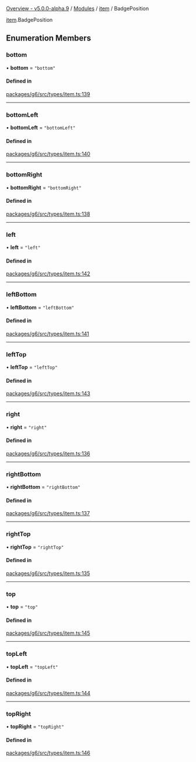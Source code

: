 [Overview - v5.0.0-alpha.9](../../README.md) / [Modules](../../modules.md) / [item](../../modules/item.md) / BadgePosition

[item](../../modules/item.md).BadgePosition

## Enumeration Members

### bottom

• **bottom** = ``"bottom"``

#### Defined in

[packages/g6/src/types/item.ts:139](https://github.com/antvis/G6/blob/4b803837a5/packages/g6/src/types/item.ts#L139)

___

### bottomLeft

• **bottomLeft** = ``"bottomLeft"``

#### Defined in

[packages/g6/src/types/item.ts:140](https://github.com/antvis/G6/blob/4b803837a5/packages/g6/src/types/item.ts#L140)

___

### bottomRight

• **bottomRight** = ``"bottomRight"``

#### Defined in

[packages/g6/src/types/item.ts:138](https://github.com/antvis/G6/blob/4b803837a5/packages/g6/src/types/item.ts#L138)

___

### left

• **left** = ``"left"``

#### Defined in

[packages/g6/src/types/item.ts:142](https://github.com/antvis/G6/blob/4b803837a5/packages/g6/src/types/item.ts#L142)

___

### leftBottom

• **leftBottom** = ``"leftBottom"``

#### Defined in

[packages/g6/src/types/item.ts:141](https://github.com/antvis/G6/blob/4b803837a5/packages/g6/src/types/item.ts#L141)

___

### leftTop

• **leftTop** = ``"leftTop"``

#### Defined in

[packages/g6/src/types/item.ts:143](https://github.com/antvis/G6/blob/4b803837a5/packages/g6/src/types/item.ts#L143)

___

### right

• **right** = ``"right"``

#### Defined in

[packages/g6/src/types/item.ts:136](https://github.com/antvis/G6/blob/4b803837a5/packages/g6/src/types/item.ts#L136)

___

### rightBottom

• **rightBottom** = ``"rightBottom"``

#### Defined in

[packages/g6/src/types/item.ts:137](https://github.com/antvis/G6/blob/4b803837a5/packages/g6/src/types/item.ts#L137)

___

### rightTop

• **rightTop** = ``"rightTop"``

#### Defined in

[packages/g6/src/types/item.ts:135](https://github.com/antvis/G6/blob/4b803837a5/packages/g6/src/types/item.ts#L135)

___

### top

• **top** = ``"top"``

#### Defined in

[packages/g6/src/types/item.ts:145](https://github.com/antvis/G6/blob/4b803837a5/packages/g6/src/types/item.ts#L145)

___

### topLeft

• **topLeft** = ``"topLeft"``

#### Defined in

[packages/g6/src/types/item.ts:144](https://github.com/antvis/G6/blob/4b803837a5/packages/g6/src/types/item.ts#L144)

___

### topRight

• **topRight** = ``"topRight"``

#### Defined in

[packages/g6/src/types/item.ts:146](https://github.com/antvis/G6/blob/4b803837a5/packages/g6/src/types/item.ts#L146)
